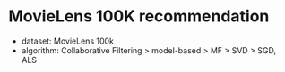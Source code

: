 # MovieLens 100K recommendation

- dataset: MovieLens 100k
- algorithm: Collaborative Filtering > model-based > MF > SVD > SGD, ALS

